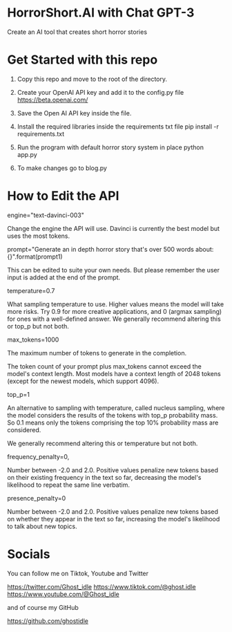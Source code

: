 # HorrorShort.AI with Chat GPT-3
Create an AI tool that creates short horror stories 

# Get Started with this repo

1. Copy this repo and move to the root of the directory.

2. Create your OpenAI API key and add it to the config.py file  https://beta.openai.com/

3. Save the Open AI API key inside the file.

4. Install the required libraries inside the requirements txt file
   pip install -r requirements.txt
   
5. Run the program with default horror story system in place
   python app.py

6. To make changes go to blog.py

# How to Edit the API

   engine="text-davinci-003" 
   
   Change the engine the API will use. Davinci is currently the best model but uses the most tokens.

   prompt="Generate an in depth horror story that's over 500 words about: {}".format(prompt1)

   This can be edited to suite your own needs. But please remember the user input is added at the end of the prompt.

   temperature=0.7

   What sampling temperature to use. Higher values means the model will take more risks. Try 0.9 for more creative applications, and 0 (argmax sampling) for ones with a well-defined answer. We generally recommend altering this or top_p but not both.

   max_tokens=1000 

   The maximum number of tokens to generate in the completion.
   
   The token count of your prompt plus max_tokens cannot exceed the model's context length. Most models have a context length of 2048 tokens (except for the newest models, which support 4096).

   top_p=1

   An alternative to sampling with temperature, called nucleus sampling, where the model considers the results of the tokens with top_p probability mass. So 0.1 means only the tokens comprising the top 10% probability mass are considered.

   We generally recommend altering this or temperature but not both.

   frequency_penalty=0,

   Number between -2.0 and 2.0. Positive values penalize new tokens based on their existing frequency in the text so far, decreasing the model's likelihood to repeat the same line verbatim.

   presence_penalty=0

   Number between -2.0 and 2.0. Positive values penalize new tokens based on whether they appear in the text so far, increasing the model's likelihood to talk about new topics.

# Socials

   You can follow me on Tiktok, Youtube and Twitter

   https://twitter.com/Ghost_idle
   https://www.tiktok.com/@ghost.idle
   https://www.youtube.com/@Ghost_idle

   and of course my GitHub

   https://github.com/ghostidle



